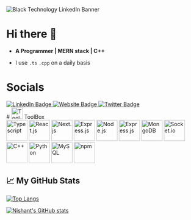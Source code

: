 ![Black Technology LinkedIn Banner](https://github.com/Nishant891/ChatBot/assets/109356848/f2bf2609-bcfa-4c74-a045-2e2c52509638)

# Hi there 👋

- **A Programmer | MERN stack | C++**

- I use `.ts` `.cpp` on a daily basis

# Socials
<div id="badges">
  <a href="https://www.linkedin.com/in/nishant-sharma-771653245//">
    <img src="https://img.shields.io/badge/LinkedIn-blue?style=for-the-badge&logo=linkedin&logoColor=white" alt="LinkedIn Badge"/>
  </a>
  <a href="https://nishant-app.vercel.app/">
    <img src="https://imgs.search.brave.com/4bnWY2iEJQyTMMWFGKGSrU1p8kc6V8iQIXMNYWk6nbk/rs:fit:860:0:0/g:ce/aHR0cHM6Ly9jYW1v/LmdpdGh1YnVzZXJj/b250ZW50LmNvbS9i/ZGZmNTQyNTU5YzNj/MGM3NTFjMzhkY2Jh/NjhkZWMzN2MyM2Qw/NDc3ZjNiZmI0ZmIy/ZjQzZTY2N2ZiNzZm/YjE3LzY4NzQ3NDcw/NzMzYTJmMmY2OTZk/NjcyZTczNjg2OTY1/NmM2NDczMmU2OTZm/MmY3NzY1NjI3MzY5/NzQ2NTJkNzU3MDJk/NjQ2Zjc3NmUyZDY3/NzI2NTY1NmUyZDcy/NjU2NDJmNjg3NDc0/NzAyZjczNjg2OTY1/NmM2NDczMmU2OTZm/MmU3Mzc2Njc" alt="Website Badge"/>
  </a>
  <a href="https://twitter.com/Nishant48945102">
    <img src="https://img.shields.io/badge/Twitter-blue?style=for-the-badge&logo=twitter&logoColor=white" alt="Twitter Badge"/>
  </a>
</div>
# <img src="https://cdn-icons-png.flaticon.com/128/2276/2276313.png" height="30" alt="Toolbox"> ToolBox
<div>
	<img src="https://cdn.worldvectorlogo.com/logos/typescript.svg" height="55" alt="Typescript">
	<img src="https://cdn.worldvectorlogo.com/logos/react-2.svg" height="55" alt="React.js">
	<img src="https://cdn.worldvectorlogo.com/logos/next-js.svg" height="55" alt="Next.js">
	<img src="https://cdn.worldvectorlogo.com/logos/tailwindcss.svg" height="55" alt="Express.js">
	<img src="https://cdn.worldvectorlogo.com/logos/nodejs-icon.svg" height="55" alt="Node.js">
	<img src="https://imgs.search.brave.com/bVECprx4o3nuABplq1ZEJth1MKXGE6vS3R98bV03fko/rs:fit:500:0:0/g:ce/aHR0cHM6Ly9raW5z/dGEuY29tL3dwLWNv/bnRlbnQvdXBsb2Fk/cy8yMDIyLzA0L2V4/cHJlc3MtMS5wbmc" height="55" alt="Express.js">
	<img src="https://cdn.worldvectorlogo.com/logos/mongodb-icon-1.svg" height="55" alt="MongoDB">
	<img src="https://cdn.worldvectorlogo.com/logos/socket-io.svg" height="55" alt="Socket.io">
	<img src="https://cdn.worldvectorlogo.com/logos/c.svg" height="55" alt="C++">
	<img src="https://cdn.worldvectorlogo.com/logos/python-5.svg" height="55" alt="Python">
	<img src="https://cdn.worldvectorlogo.com/logos/mysql-3.svg" height="55" alt="MySQL">
	<img src="https://cdn.worldvectorlogo.com/logos/npm.svg" height="55" alt="npm">
</div>

## &#x1f4c8; My GitHub Stats

[![Top Langs](https://github-readme-stats.vercel.app/api/top-langs/?username=<Nishant891>&hide=java,html,css&theme=radical)](https://github.com/anuraghazra/github-readme-stats)

[![Nishant's GitHub stats](https://github-readme-stats.vercel.app/api?username=<Nishant891>&theme=radical)](https://github.com/anuraghazra/github-readme-stats)






